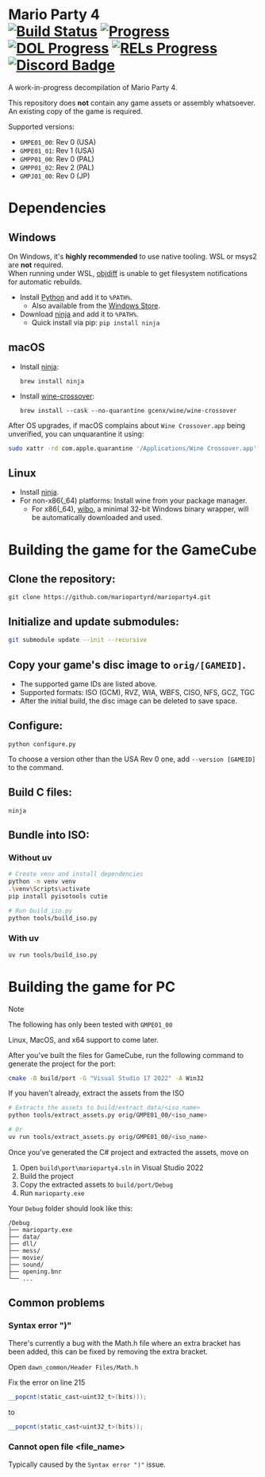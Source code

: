 Mario Party 4  
[![Build Status]][actions] [![Progress]][progress site] [![DOL Progress]][progress site] [![RELs Progress]][progress site] [![Discord Badge]][discord]
=============

[Build Status]: https://github.com/mariopartyrd/marioparty4/actions/workflows/build.yml/badge.svg
[actions]: https://github.com/mariopartyrd/marioparty4/actions/workflows/build.yml
[Progress]: https://decomp.dev/mariopartyrd/marioparty4.svg?mode=shield&measure=code&label=Code&category=all
[DOL Progress]: https://decomp.dev/mariopartyrd/marioparty4.svg?mode=shield&measure=code&label=DOL&category=dol
[RELs Progress]: https://decomp.dev/mariopartyrd/marioparty4.svg?mode=shield&measure=code&label=RELs&category=modules
[progress site]: https://decomp.dev/mariopartyrd/marioparty4
[Discord Badge]: https://img.shields.io/discord/994839212618690590?color=%237289DA&logo=discord&logoColor=%23FFFFFF
[discord]: https://discord.gg/T4faGveujK

A work-in-progress decompilation of Mario Party 4.

This repository does **not** contain any game assets or assembly whatsoever. An existing copy of the game is required.

Supported versions:

- `GMPE01_00`: Rev 0 (USA)
- `GMPE01_01`: Rev 1 (USA)
- `GMPP01_00`: Rev 0 (PAL)
- `GMPP01_02`: Rev 2 (PAL) 
- `GMPJ01_00`: Rev 0 (JP)

# Dependencies

## Windows


On Windows, it's **highly recommended** to use native tooling. WSL or msys2 are **not** required.  
When running under WSL, [objdiff](#diffing) is unable to get filesystem notifications for automatic rebuilds.

- Install [Python](https://www.python.org/downloads/) and add it to `%PATH%`.
  - Also available from the [Windows Store](https://apps.microsoft.com/store/detail/python-311/9NRWMJP3717K).
- Download [ninja](https://github.com/ninja-build/ninja/releases) and add it to `%PATH%`.
  - Quick install via pip: `pip install ninja`

## macOS

- Install [ninja](https://github.com/ninja-build/ninja/wiki/Pre-built-Ninja-packages):
  ```
  brew install ninja
  ```
- Install [wine-crossover](https://github.com/Gcenx/homebrew-wine):
  ```
  brew install --cask --no-quarantine gcenx/wine/wine-crossover
  ```

After OS upgrades, if macOS complains about `Wine Crossover.app` being unverified, you can unquarantine it using:
```sh
sudo xattr -rd com.apple.quarantine '/Applications/Wine Crossover.app'
```

## Linux

- Install [ninja](https://github.com/ninja-build/ninja/wiki/Pre-built-Ninja-packages).
- For non-x86(_64) platforms: Install wine from your package manager.
  - For x86(_64), [wibo](https://github.com/decompals/wibo), a minimal 32-bit Windows binary wrapper, will be automatically downloaded and used.

# Building the game for the GameCube

##  Clone the repository:
  ```
  git clone https://github.com/mariopartyrd/marioparty4.git
  ```

## Initialize and update submodules:

  ```sh
  git submodule update --init --recursive
  ```

## Copy your game's disc image to `orig/[GAMEID]`.
  - The supported game IDs are listed above.
  - Supported formats: ISO (GCM), RVZ, WIA, WBFS, CISO, NFS, GCZ, TGC
  - After the initial build, the disc image can be deleted to save space.

## Configure:
  ```
  python configure.py
  ```

  To choose a version other than the USA Rev 0 one, add `--version [GAMEID]` to the command. 

## Build C files:
  ```
  ninja
  ```

## Bundle into ISO:

### Without uv

```bash
# Create venv and install dependencies
python -m venv venv
.\venv\Scripts\activate
pip install pyisotools cutie

# Run build_iso.py
python tools/build_iso.py
```

### With uv

```bash
uv run tools/build_iso.py
```
  

# Building the game for PC

> [!NOTE]
> The following has only been tested with `GMPE01_00`
>
> Linux, MacOS, and x64 support to come later.

After you've built the files for GameCube, run the following command to generate
the project for the port:

```bash
cmake -B build/port -G "Visual Studio 17 2022" -A Win32
```

If you haven't already, extract the assets from the ISO

```bash
# Extracts the assets to build/extract_data/<iso_name>
python tools/extract_assets.py orig/GMPE01_00/<iso_name>

# Or
uv run tools/extract_assets.py orig/GMPE01_00/<iso_name>
```

Once you've generated the C# project and extracted the assets, move on

1) Open `build\port\marioparty4.sln` in Visual Studio 2022
2) Build the project
3) Copy the extracted assets to `build/port/Debug`
4) Run `marioparty.exe`

Your `Debug` folder should look like this:
```
/Debug
├── marioparty.exe
├── data/
├── dll/
├── mess/
├── movie/
├── sound/
├── opening.bnr
└── ...
```

## Common problems

### Syntax error ")"

There's currently a bug with the Math.h file where an extra bracket has been
added, this can be fixed by removing the extra bracket.

Open `dawn_common/Header Files/Math.h`

Fix the error on line 215
```cs
__popcnt(static_cast<uint32_t>(bits)));
```
to 
```cs
__popcnt(static_cast<uint32_t>(bits));
```

### Cannot open file <file_name>

Typically caused by the `Syntax error ")"` issue.

